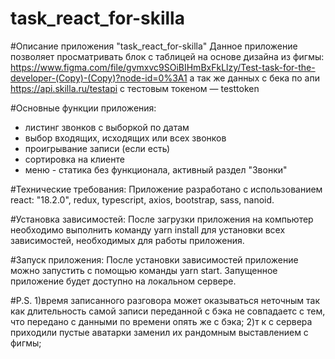 # task_react_for-skilla

#Описание приложения "task_react_for-skilla"
Данное приложение позволяет просматривать блок с таблицей на основе дизайна из фигмы: https://www.figma.com/file/gvmxvc9SOiBIHmBxFkLlzy/Test-task-for-the-developer-(Copy)-(Copy)?node-id=0%3A1
а так же данных с бека по апи https://api.skilla.ru/testapi с тестовым токеном — testtoken

#Основные функции приложения:

- листинг звонков с выборкой по датам
- выбор входящих, исходящих или всех звонков
- проигрывание записи (если есть)
- сортировка на клиенте
- меню - статика без функционала, активный раздел "Звонки"

#Технические требования:
Приложение разработано с использованием react: "18.2.0", redux, typescript, axios, bootstrap, sass, nanoid.

#Установка зависимостей: После загрузки приложения на компьютер необходимо выполнить команду yarn install для установки всех зависимостей, необходимых для работы приложения.

#Запуск приложения: После установки зависимостей приложение можно запустить с помощью команды yarn start. Запущенное приложение будет доступно на локальном сервере.

#P.S.
1)время записанного разговора может оказываться неточным так как длительность самой записи переданной с бэка не совпадаетс с тем, что передано с данными по времени опять же с бэка;
2)т к с сервера приходили пустые аватарки заменил их рандомным выставлением с фигмы;
